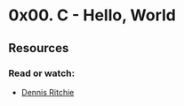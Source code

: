 # 0x00. C - Hello, World
## Resources
### Read or watch:
* [Dennis Ritchie](https://www.en.m.wikipedia.org/wiki/Dennis_Ritchie/)
